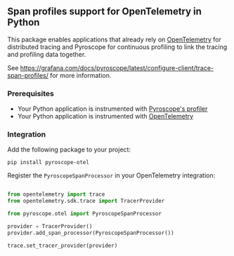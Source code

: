 ## Span profiles support for OpenTelemetry in Python

This package enables applications that already rely on [OpenTelemetry](https://opentelemetry.io/docs/instrumentation/python/getting-started/) for distributed tracing and Pyroscope for continuous profiling to link the tracing and profiling data together.

See https://grafana.com/docs/pyroscope/latest/configure-client/trace-span-profiles/ for more information.

### Prerequisites
- Your Python application is instrumented with [Pyroscope's profiler](https://grafana.com/docs/pyroscope/latest/configure-client/language-sdks/python/)
- Your Python application is instrumented with [OpenTelemetry](https://opentelemetry.io/docs/instrumentation/python/getting-started/)

### Integration

Add the following package to your project:

```shell
pip install pyroscope-otel
```

Register the `PyroscopeSpanProcessor` in your OpenTelemetry integration:

```python

from opentelemetry import trace
from opentelemetry.sdk.trace import TracerProvider

from pyroscope.otel import PyroscopeSpanProcessor

provider = TracerProvider()
provider.add_span_processor(PyroscopeSpanProcessor())

trace.set_tracer_provider(provider)

```
